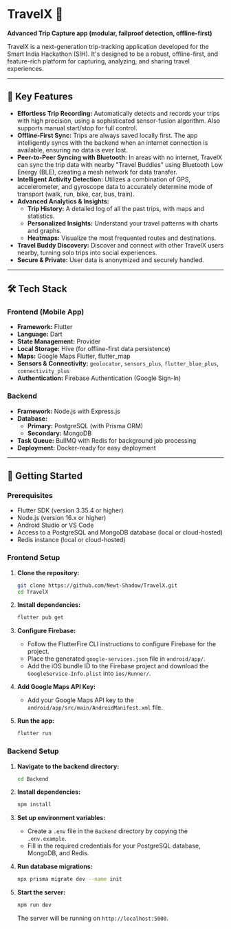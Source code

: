 # TravelX 🚀

**Advanced Trip Capture app (modular, failproof detection, offline-first)**

TravelX is a next-generation trip-tracking application developed for the Smart India Hackathon (SIH). It's designed to be a robust, offline-first, and feature-rich platform for capturing, analyzing, and sharing travel experiences.



---

## 🌟 Key Features

* **Effortless Trip Recording:** Automatically detects and records your trips with high precision, using a sophisticated sensor-fusion algorithm. Also supports manual start/stop for full control.
* **Offline-First Sync:** Trips are always saved locally first. The app intelligently syncs with the backend when an internet connection is available, ensuring no data is ever lost.
* **Peer-to-Peer Syncing with Bluetooth:**  In areas with no internet, TravelX can sync the trip data with nearby "Travel Buddies" using Bluetooth Low Energy (BLE), creating a mesh network for data transfer.
* **Intelligent Activity Detection:** Utilizes a combination of GPS, accelerometer, and gyroscope data to accurately determine   mode of transport (walk, run, bike, car, bus, train).
* **Advanced Analytics & Insights:**
    * **Trip History:** A detailed log of all the past trips, with maps and statistics.
    * **Personalized Insights:** Understand your travel patterns with charts and graphs.
    * **Heatmaps:** Visualize the most frequented routes and destinations.
* **Travel Buddy Discovery:** Discover and connect with other TravelX users nearby, turning solo trips into social experiences.
* **Secure & Private:** User data is anonymized and securely handled.

---

## 🛠️ Tech Stack

### Frontend (Mobile App)

* **Framework:** Flutter
* **Language:** Dart
* **State Management:** Provider
* **Local Storage:** Hive (for offline-first data persistence)
* **Maps:** Google Maps Flutter, flutter\_map
* **Sensors & Connectivity:** `geolocator`, `sensors_plus`, `flutter_blue_plus`, `connectivity_plus`
* **Authentication:** Firebase Authentication (Google Sign-In)

### Backend

* **Framework:** Node.js with Express.js
* **Database:**
    * **Primary:** PostgreSQL (with Prisma ORM)
    * **Secondary:** MongoDB
* **Task Queue:** BullMQ with Redis for background job processing
* **Deployment:** Docker-ready for easy deployment

---

## 🚀 Getting Started

### Prerequisites

* Flutter SDK (version 3.35.4 or higher)
* Node.js (version 16.x or higher)
* Android Studio or VS Code
* Access to a PostgreSQL and MongoDB database (local or cloud-hosted)
* Redis instance (local or cloud-hosted)

### Frontend Setup

1.  **Clone the repository:**
    ```bash
    git clone https://github.com/Newt-Shadow/TravelX.git
    cd TravelX
    ```

2.  **Install dependencies:**
    ```bash
    flutter pub get
    ```

3.  **Configure Firebase:**
    * Follow the FlutterFire CLI instructions to configure Firebase for the project.
    * Place the generated `google-services.json` file in `android/app/`.
    * Add the iOS bundle ID to the Firebase project and download the `GoogleService-Info.plist` into `ios/Runner/`.

4.  **Add Google Maps API Key:**
    * Add your Google Maps API key to the `android/app/src/main/AndroidManifest.xml` file.

5.  **Run the app:**
    ```bash
    flutter run
    ```

### Backend Setup

1.  **Navigate to the backend directory:**
    ```bash
    cd Backend
    ```

2.  **Install dependencies:**
    ```bash
    npm install
    ```

3.  **Set up environment variables:**
    * Create a `.env` file in the `Backend` directory by copying the `.env.example`.
    * Fill in the required credentials for your PostgreSQL database, MongoDB, and Redis.

4.  **Run database migrations:**
    ```bash
    npx prisma migrate dev --name init
    ```

5.  **Start the server:**
    ```bash
    npm run dev
    ```
    The server will be running on `http://localhost:5000`.

